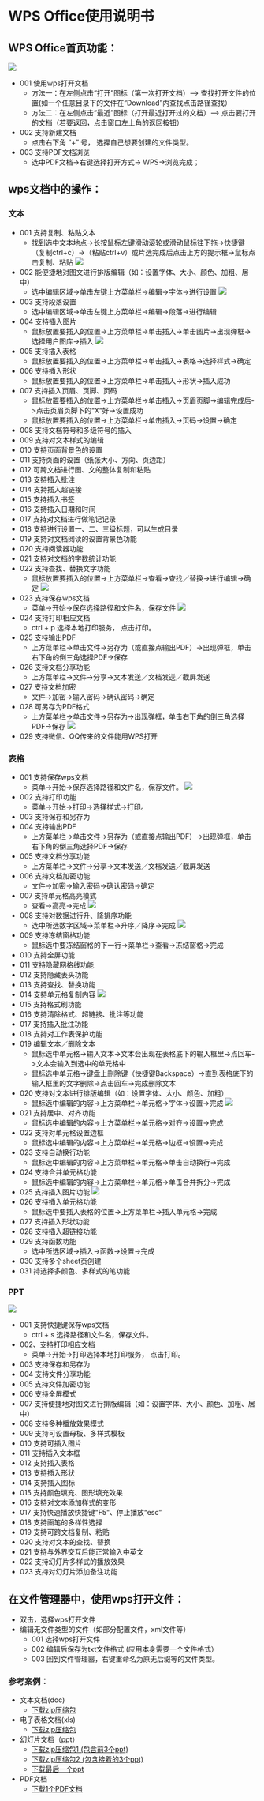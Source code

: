 # WPS Office使用说明书

## WPS Office首页功能：
![](../pic/soft/WPSOffice/WPSOffice.png)

   - 001 使用wps打开文档
      - 方法一：在左侧点击“打开”图标（第一次打开文档）—> 查找打开文件的位置(如一个任意目录下的文件在“Download”内查找点击路径查找）
      - 方法二：在左侧点击“最近”图标（打开最近打开过的文档）—> 点击要打开的文档（若要返回，点击窗口左上角的返回按钮）
   - 002 支持新建文档
      - 点击右下角 “+” 号， 选择自己想要创建的文件类型。
   - 003 支持PDF文档浏览
      - 选中PDF文档->右键选择打开方式-> WPS->浏览完成；
## wps文档中的操作：

### 文本

   - 001 支持复制、粘贴文本
      - 找到选中文本地点->长按鼠标左键滑动滚轮或滑动鼠标往下拖->快捷键（复制ctrl+c）->（粘贴ctrl+v）或片选完成后点击上方的提示框->鼠标点击复制、粘贴
      ![](../pic/soft/WPSOffice/WPSOfficedoc_copy.png)
   - 002 能便捷地对图文进行排版编辑（如：设置字体、大小、颜色、加粗、居中）
      - 选中编辑区域->单击左键上方菜单栏->编辑->字体->进行设置
      ![](../pic/soft/WPSOffice/WPSOfficedoc_edit.png)
   - 003 支持段落设置
      - 选中编辑区域->单击左键上方菜单栏->编辑->段落->进行编辑
   - 004 支持插入图片
      - 鼠标放置要插入的位置->上方菜单栏->单击插入->单击图片->出现弹框->选择用户图库->插入
      ![](../pic/soft/WPSOffice/WPSOfficedoc_insert.png)
   - 005 支持插入表格
      - 鼠标放置要插入的位置->上方菜单栏->单击插入->表格->选择样式->确定
   - 006 支持插入形状
      - 鼠标放置要插入的位置->上方菜单栏->单击插入->形状->插入成功
   - 007 支持插入页眉、页脚、页码
      - 鼠标放置要插入的位置->上方菜单栏->单击插入->页眉页脚->编辑完成后->点击页眉页脚下的“X“好->设置成功
      - 鼠标放置要插入的位置->上方菜单栏->单击插入->页码->设置->确定
   - 008 支持文档符号和多级符号的插入
   - 009 支持对文本样式的编辑
   - 010 支持页面背景色的设置
   - 011 支持页面的设置（纸张大小、方向、页边距）
   - 012 可跨文档进行图、文的整体复制和粘贴
   - 013 支持插入批注
   - 014 支持插入超链接
   - 015 支持插入书签
   - 016 支持插入日期和时间
   - 017 支持对文档进行做笔记记录
   - 018 支持进行设置一、二、三级标题，可以生成目录
   - 019 支持对文档阅读的设置背景色功能
   - 020 支持阅读器功能
   - 021 支持对文档的字数统计功能
   - 022 支持查找、替换文字功能
      - 鼠标放置要插入的位置->上方菜单栏->查看->查找／替换->进行编辑->确定
      ![](../pic/soft/WPSOffice/WPSOfficedoc_find.png)
   - 023 支持保存wps文档
      -  菜单->开始->保存选择路径和文件名，保存文件
      ![](../pic/soft/WPSOffice/WPSOfficedoc_save.png)
   - 024 支持打印相应文档
      - ctrl + p 选择本地打印服务， 点击打印。
   - 025 支持输出PDF
      - 上方菜单栏->单击文件->另存为（或直接点输出PDF）->出现弹框，单击右下角的倒三角选择PDF->保存
   - 026 支持文档分享功能
      - 上方菜单栏->文件->分享->文本发送／文档发送／截屏发送
   - 027 支持文档加密
      - 文件->加密->输入密码->确认密码->确定
   - 028 可另存为PDF格式
      - 上方菜单栏->单击文件->另存为->出现弹框，单击右下角的倒三角选择PDF->保存
      ![](../pic/soft/WPSOffice/WPSOfficedoc_pdf.png)
   - 029 支持微信、QQ传来的文件能用WPS打开

### 表格

   - 001 支持保存wps文档
      - 菜单->开始->保存选择路径和文件名，保存文件。
      ![](../pic/soft/WPSOffice/WPSOfficexls_save.png)
   - 002 支持打印功能
      - 菜单->开始->打印->选择样式->打印。
   - 003 支持保存和另存为
   - 004 支持输出PDF
      - 上方菜单栏->单击文件->另存为（或直接点输出PDF）->出现弹框，单击右下角的倒三角选择PDF->保存
   - 005 支持文档分享功能
      - 上方菜单栏->文件->分享->文本发送／文档发送／截屏发送
   - 006 支持文档加密功能
      - 文件->加密->输入密码->确认密码->确定
   - 007 支持单元格高亮模式
      - 查看->高亮->完成
      ![](../pic/soft/WPSOffice/WPSOfficexls_find.png)
   - 008 支持对数据进行升、降排序功能
      - 选中所选数字区域->菜单栏->升序／降序->完成
      ![](../pic/soft/WPSOffice/WPSOfficexls_data.png)
   - 009 支持冻结窗格功能
      - 鼠标选中要冻结窗格的下一行->菜单栏->查看->冻结窗格->完成
   - 010 支持全屏功能
   - 011 支持隐藏网格线功能
   - 012 支持隐藏表头功能
   - 013 支持查找、替换功能
   - 014 支持单元格复制内容
   ![](../pic/soft/WPSOffice/WPSOfficexls_copy.png)
   - 015 支持格式刷功能
   - 016 支持清除格式、超链接、批注等功能
   - 017 支持插入批注功能
   - 018 支持对工作表保护功能
   - 019 编辑文本／删除文本
      - 鼠标选中单元格->输入文本->文本会出现在表格底下的输入框里->点回车->文本会输入到选中的单元格中
      - 鼠标选中单元格->键盘上删除键（快捷键Backspace）->直到表格底下的输入框里的文字删除->点击回车->完成删除文本
   - 020 支持对文本进行排版编辑（如：设置字体、大小、颜色、加粗）
      - 鼠标选中编辑的内容->上方菜单栏->单元格->字体->设置->完成
      ![](../pic/soft/WPSOffice/WPSOfficexls_edit.png)
   - 021 支持居中、对齐功能
      - 鼠标选中编辑的内容->上方菜单栏->单元格->对齐->设置->完成
   - 022 支持对单元格设置边框
      - 鼠标选中编辑的内容->上方菜单栏->单元格->边框->设置->完成
   - 023 支持自动换行功能
      - 鼠标选中编辑的内容->上方菜单栏->单元格->单击自动换行->完成
   - 024 支持合并单元格功能
      - 鼠标选中编辑的内容->上方菜单栏->单元格->单击合并拆分->完成
   - 025 支持插入图片功能
      ![](../pic/soft/WPSOffice/WPSOfficexls_insert.png)
   - 026 支持插入单元格功能
      - 鼠标选中要插入表格的位置->上方菜单栏->插入单元格->完成
   - 027 支持插入形状功能
   - 028 支持插入超链接功能
   - 029 支持函数功能
      - 选中所选区域->插入->函数->设置->完成
   - 030 支持多个sheet页创建
   - 031 持选择多颜色、多样式的笔功能

### PPT
![](../pic/soft/WPSOffice/WPSOffice_ppt.png)

   - 001 支持快捷键保存wps文档
      - ctrl + s 选择路径和文件名，保存文件。
   - 002、支持打印相应文档
      - 菜单->开始->打印选择本地打印服务， 点击打印。
   - 003 支持保存和另存为
   - 004 支持文件分享功能
   - 005 支持文件加密功能
   - 006 支持全屏模式
   - 007 支持便捷地对图文进行排版编辑（如：设置字体、大小、颜色、加粗、居中）
   - 008 支持多种播放效果模式
   - 009 支持可设置母板、多样式模板
   - 010 支持可插入图片
   - 011 支持插入文本框
   - 012 支持插入表格
   - 013 支持插入形状
   - 014 支持插入图标
   - 015 支持颜色填充、图形填充效果
   - 016 支持对文本添加样式的变形
   - 017 支持快速播放快捷键"F5"、停止播放“esc”
   - 018 支持画笔的多样性选择
   - 019 支持可跨文档复制、粘贴
   - 020 支持对文本的查找、替换
   - 021 支持与外界交互后能正常输入中英文
   - 022 支持幻灯片多样式的播放效果
   - 023 支持对幻灯片添加备注功能

## 在文件管理器中，使用wps打开文件：

   - 双击，选择wps打开文件
   - 编辑无文件类型的文件（如部分配置文件，xml文件等）
      - 001 选择wps打开文件
      - 002 编辑后保存为txt文件格式  (应用本身需要一个文件格式）
      - 003 回到文件管理器，右键重命名为原无后缀等的文件类型。

### 参考案例：

   - 文本文档(doc)
      - [下载zip压缩包](https://github.com/openthos/multiwin-analysis/tree/master/doc/docs.zip)
   - 电子表格文档(xls)
      - [下载zip压缩包](https://github.com/openthos/multiwin-analysis/tree/master/doc/xls.zip)
   - 幻灯片文档（ppt）
      - [下载zip压缩包1 (包含前3个ppt)](https://github.com/openthos/multiwin-analysis/tree/master/doc/ppt.zip)
      - [下载zip压缩包2 (包含接着的3个ppt)](https://github.com/openthos/multiwin-analysis/tree/master/doc/ppt2.zip)
      - [下载最后一个ppt](https://github.com/openthos/multiwin-analysis/tree/master/doc/tmp_19691-一铭翻译云V2.0介绍-950946290.pptx)
   - PDF文档
      - [下载1个PDF文档](https://github.com/openthos/multiwin-analysis/tree/master/doc/cy-1.pdf)

